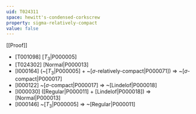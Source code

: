 ```yaml
---
uid: T024311
space: hewitt's-condensed-corkscrew
property: sigma-relatively-compact
value: false
---
```

[[Proof]]

* [T001098] [$T_3$|P000005]
* [T024302] [Normal|P000013]
* [I000164] (~[$T_3$|P000005] + ~[$\sigma$-relatively-compact|P000071]) => ~[$\sigma$-compact|P000017]
* [I000122] ~[$\sigma$-compact|P000017] => ~[Lindelof|P000018]
* [I000030] ([Regular|P000011] + [Lindelof|P000018]) => [Normal|P000013]
* [I000146] ~[$T_3$|P000005] => ~[Regular|P000011]

